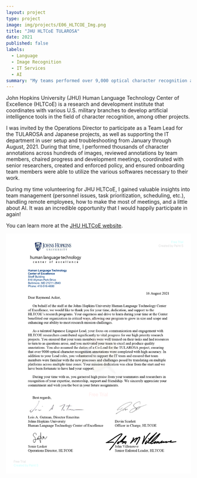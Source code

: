 ```yaml
---
layout: project
type: project
image: img/projects/E06_HLTCOE_Img.png
title: "JHU HLTCoE TULAROSA"
date: 2021
published: false
labels:
  - Language
  - Image Recognition
  - IT Services
  - AI
summary: "My teams performed over 9,000 optical character recognition annotations. I performed IT services for remote employees and volunteers."
---
```


John Hopkins University (JHU) Human Language Technology Center of Excellence (HLTCoE) is a research and development institute that coordinates with various U.S. military branches to develop artificial intelligence tools in the field of character recognition, among other projects.

I was invited by the Operations Director to participate as a Team Lead for the TULAROSA and Japanese projects, as well as supporting the IT department in user setup and troubleshooting from January through August, 2021. During that time, I performed thousands of character annotations across hundreds of images, reviewed annotations by team members, chaired progress and development meetings, coordinated with senior researchers, created and enforced policy, and ensured onboarding team members were able to utilize the various softwares necessary to their work.

During my time volunteering for JHU HLTCoE, I gained valuable insights into team management (personnel issues, task prioritization, scheduling, etc.), handling remote employees, how to make the most of meetings, and a little about AI. It was an incredible opportunity that I would happily participate in again!

You can learn more at the [JHU HLTCoE website](https://hltcoe.jhu.edu).

<img src="../img/projects/E06_HLTCOE_LOA.png" class="rounded mx-auto d-block" alt="...">
